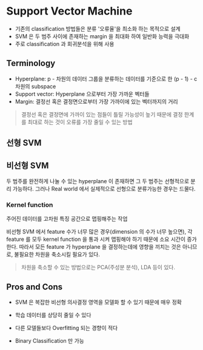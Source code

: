# Support Vector Machine
- 기존의 classification 방법들은 분류 '오류율'을 최소화 하는 목적으로 설계
- SVM 은 두 범주 사이에 존재하는 margin 을 최대화 하여 일반화 능력을 극대화
- 주로 classification 과 회귀분석을 위해 사용

## Terminology
- Hyperplane: p - 차원의 데이터 그룹을 분류하는 데이터를 기준으로 한 (p - 1) - c차원의 subspace
- Support vector: Hyperplane 으로부터 가장 가까운 벡터들
- Margin: 결정선 혹은 결정면으로부터 가장 가까이에 있는 벡터까지의 거리
> 결정선 혹은 결정면에 가까이 있는 점들이 틀릴 가능성이 높기 때문에 결정 한계를 최대로 하는 것이 오류를 가장 줄일 수 있는 방법

## 선형 SVM


## 비선형 SVM
두 범주를 완전하게 나눌 수 있는 hyperplane 이 존재하면 그 두 범주는 선형적으로 분리 가능하다. 그러나 Real world 에서 실제적으로 선형으로 분류가능한 경우는 드물다. 
### Kernel function
주어진 데이터를 고차원 특징 공간으로 맵핑해주는 작업


비선형 SVM 에서 feature 수가 너무 많은 경우(dimension 의 수가 너무 높으면), 각 feature 를 모두 kernel function 을 통과 시켜 맵핑해야 하기 때문에 소요 시간이 증가한다. 따라서 모든 feature 가 hyperplane 을 결정하는데에 영향을 끼치는 것은 아니므로, 불필요한 차원을 축소시킬 필요가 있다.
> 차원을 축소할 수 있는 방법으로는 PCA(주성분 분석), LDA 등이 있다.


## Pros and Cons
- SVM 은 복잡한 비선형 의사결정 영역을 모델화 할 수 있기 때문에 매우 정확
- 학습 데이터를 상당히 줄일 수 있다
- 다른 모델들보다 Overfitting 되는 경향이 적다

- Binary Classification 만 가능

